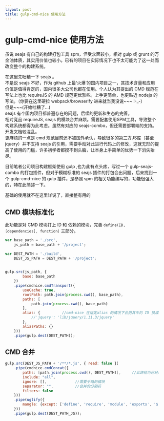 ```yaml
---
layout: post
title: gulp-cmd-nice 使用方法
---
```


# gulp-cmd-nice 使用方法

虽说 seajs 有自己的构建打包工具 spm，但受众面较小，相对 gulp 或 grunt 的万金油体质，其实用价值也较小。已有的项目在实际情况下也不太可能为了这一处而改变整个的构建系统。

> 
在这里先吐糟一下 seajs 。  
不是说 seajs 不好，作为 github 上最‘火爆’的国内项目之一，其技术含量和应用价值是值得肯定的，国内很多大公司也都在使用。个人认为其提出的 CMD 规范在写法上也比 requireJS 的 AMD 规范更优雅些。上手更简单，也更贴近 nodejs 的写法。（你要在这里硬拉 webpack/browserify 进来就当我没说~~~ !-_-）  
但是~~~(开始吐糟了...)  
seajs 有个国内项目都普遍存在的问题，后续的更新和生态的完善。  
相对竞品 requireJS, seajs 的模块合并麻烦。需要配套使用SPM工具，导致整个构建系统都得为此考虑。虽然有对应的 seajs-combo，但还需要部署端的支持。开发文档较混乱。  
更麻烦的一点是 cmd 规范目前还不被国外承认，导致很多的第三方JS库（甚至 jquery）并不支持 seajs 的引用，需要手动对此进行代码上的修改，这就无形的提高了使用的门槛，许多初学者都摸不到头脑，让本身上手简单的优势一下消失殆尽。  
>  

目前笔者公司项目构建框架使用 gulp ,也为此有点头疼，写过一个 gulp-seajs-combo 的打包插件，但对于模糊标准的 seajs 插件的打包会出问题，后来找到一个 gulp-cmd-nice 的 gulp 插件，是参照 spm 的相关功能编写的，功能很强大的，特在此简述一下。

基础的使用就不在这里详说了，直接整有用的

## CMD 模块标准化

此功能是对 CMD 模块打上 ID 和 依赖的模块，完善 `define(ID, [dependencies], function)` 三部分。  

~~~javascript
var base_path = './src',
    js_path = base_path + '/project';
    
var DEST_PATH = './build',
    DEST_JS_PATH = DEST_PATH + '/project';
    
   
gulp.src(js_path, {
        base: base_path
    })
    .pipe(cmdnice.cmdTransport({
        useCache: true,
        rootPath: path.join(process.cwd(), base_path),
        paths: [
            path.join(process.cwd(), base_path)
        ],
        alias: {          //cmd-nice 在指定alias 的情况下会把其中的 ID 换成真实路径
            //'jquery': 'lib/jquery/1.11.3/jquery'
        },
        aliasPaths: {}
    }))
    .pipe(gulp.dest(DEST_PATH));
~~~

## CMD 合并

```javascript  
gulp.src(DEST_JS_PATH + '/**/*.js', { read: false })
    .pipe(cmdnice.cmdConcat({
        paths: [path.join(process.cwd(), DEST_PATH)],     //此路径为已经通过上步骤标准化后的 js 文件根目录
        include: "all",
        ignore: [],             //需要乎略的模块
        separator: "",          //合并的分隔符
        filters: false
    }))
    .pipe(uglify({
        mangle: {except: ['define', 'require', 'module', 'exports', '$']}
    }))
    .pipe(gulp.dest(DEST_PATH_JS));
```